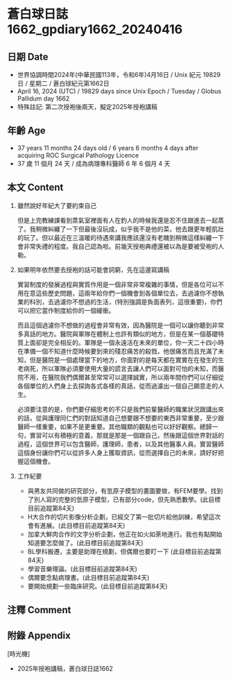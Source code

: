 [_metadata_:encoding]: - "utf-8"
[_metadata_:language]: - "zh-Hant-TW"
[_metadata_:fileformat]: - "markdown"
[_metadata_:MIME_type]: - "text/plain"
[_metadata_:markdown_version]: - "commonmark version 0.30"
[_metadata_:markdown_spec]: - "https://spec.commonmark.org/0.30/"

# 蒼白球日誌1662_gpdiary1662_20240416 #

## 日期 Date ##

* 世界協調時間2024年(中華民國113年，令和6年)4月16日 / Unix 紀元 19829 日 / 星期二 / 蒼白球紀元第1662日
* April 16, 2024 (UTC) / 19829 days since Unix Epoch / Tuesday / Globus Pallidum day 1662
* 特殊註記: 第二次授袍後兩天，擬定2025年授袍講稿

## 年齡 Age ##

* 37 years 11 months 24 days old / 6 years 6 months 4 days after acquiring ROC Surgical Pathology Licence
* 37 歲 11 個月 24 天 / 成為病理專科醫師 6 年 6 個月 4 天

## 本文 Content ##

1. 雖然說好年紀大了要約束自己

    但是上完教練課看到蒸氣室裡面有人在釣人的時候我還是忍不住跟進去一起蒸了。我稍微糾纏了一下但最後沒玩成，似乎我不是他的菜，他去跟更年輕肌壯的玩了。但以最近在三溫暖的待遇來講我應該還沒有老醜到稍微這樣糾纏一下會非常失禮的程度。我自己認為啦。前幾天授袍典禮還被以為是要被受袍的人勒。

2. 如果明年依然要去授袍的話可能會詞窮，先在這邊寫講稿

    實習制度的發展過程與實質作用是一個非常非常複雜的事情，但是各位可以不用在意這些歷史問題，這兩年給你們一個機會到各個單位去，去過濾你不想執業的科別，去過濾你不想過的生活，(特別強調是負面表列，這很重要)，你們可以把它當作制度給你的一個緩衝。

    而且這個過濾你不想做的過程會非常有效，因為醫院是一個可以讓你聽到非常多真話的地方。醫院與軍隊在體制上也許有類似的地方，但是在某一個基礎特質上面卻是完全相反的。軍隊是一個永遠活在未來的單位，你一天二十四小時在準備一個不知道什麼時候要到來的殘忍痛苦的殺戮，他很痛苦而且充滿了未知，但是醫院是一個處理當下的地方，你面對的是每天都在實實在在發生的生老病死，所以軍隊必須要使用大量的謊言去讓人們可以面對可怕的未知，而醫院不用，在醫院我們偶爾甚至常常可以選擇誠實，所以兩年間你們可以仔細從各個單位的人們身上去探詢各式各樣的真話，從而過濾出一個自己願意走的人生。

    必須要注意的是，你們要仔細思考的不只是我們前輩醫師的職業狀況跟講出來的話，從與護理同仁們的對話知道自己想要跟不想要的東西非常重要，至少跟醫師一樣重要，如果不是更重要。其他職類的觀點也可以好好觀察。總歸一句，實習可以有積極的意義，那就是那是一個跟自己，然後跟這個世界對話的過程，這個世界可以包含醫師，護理師，患者，以及其他醫事人員。實習醫師這個身份讓你們可以從許多人身上獲取資訊，從而選擇自己的未來，請好好把握這個機會。

    
2. 工作紀要

    - 與男友共同做的研究部分，有氫原子模型的畫圖要做，有FEM要學。找到了別人寫的完整的氫原子模型，已有部分code，但先熟悉數學。(此目標目前追蹤第84天)
   -  H大合作的切片影像分析企劃，已經交了第一批切片給他訓練，希望這次會有進展。(此目標目前追蹤第84天)
   - 加拿大鮮肉合作的文字分析企劃，他正在如火如荼地進行。我也有點開始知道要怎麼做了。(此目標目前追蹤第84天)
   - BL學科搬遷，主要是助理在規劃，但偶爾也要盯一下 (此目標目前追蹤第84天)
   - 學習音樂理論。(此目標目前追蹤第84天)
   - 偶爾要念點病理書。(此目標目前追蹤第84天)
   - 要開始規劃一些臨床研究。(此目標目前追蹤第84天)


## 注釋 Comment ##


## 附錄 Appendix ##
[時光機]
- 2025年授袍講稿，蒼白球日誌1662


